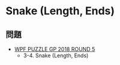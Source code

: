 # Snake (Length, Ends)

## 問題
- [WPF PUZZLE GP 2018 ROUND 5](../questions/wpfpgp2018-5.md)
	- 3-4. Snake (Length, Ends)

